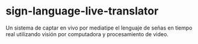 # sign-language-live-translator
Un sistema de captar en vivo por mediatipe el lenguaje de señas en tiempo real utilizando visión por computadora y procesamiento de video.
